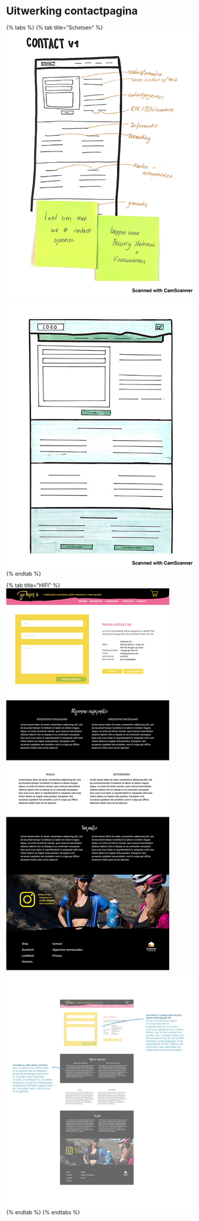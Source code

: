 # Uitwerking contactpagina





{% tabs %}
{% tab title="Schetsen" %}
![](../../../.gitbook/assets/camscan13.jpg)

![](../../../.gitbook/assets/camscan14.jpg)
{% endtab %}

{% tab title="HIFI" %}
![](../../../.gitbook/assets/contact.png)

![](../../../.gitbook/assets/contact001.jpg)
{% endtab %}
{% endtabs %}

